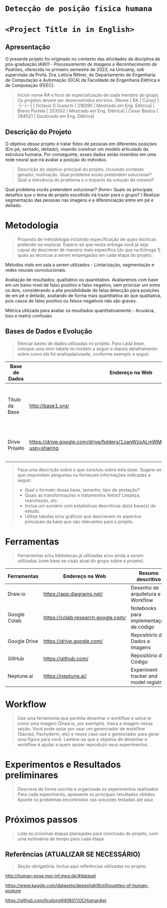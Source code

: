 # `Detecção de posição física humana`
# `<Project Title in in English>`

## Apresentação

O presente projeto foi originado no contexto das atividades da disciplina de pós-graduação *IA901 - Processamento de Imagens e Reconhecimento de Padrões*, 
oferecida no primeiro semestre de 2023, na Unicamp, sob supervisão da Profa. Dra. Leticia Rittner, do Departamento de Engenharia de Computação e Automação (DCA) da Faculdade de Engenharia Elétrica e de Computação (FEEC).

> Incluir nome RA e foco de especialização de cada membro do grupo. Os projetos devem ser desenvolvidos em trios.
> |Nome  | RA | Curso|
> |--|--|--|
> | Octavio S Guaschi  | 218390  | Mestrado em Eng. Elétrica|
> | Breno Portela  | 253502  | Mestrado em Eng. Elétrica|
> | Cesar Bastos  | 264521  | Doutorado em Eng. Elétrica|


## Descrição do Projeto

O objetivo desse projeto é tratar fotos de pessoas em diferentes posições (Em pé, sentado, deitado), visando construir um modelo articulado da estrutura humana. Por conseguinte, esses dados serão inseridos em uma rede neural que irá avaliar a posição do indíviduo.

> Descrição do objetivo principal do projeto, incluindo contexto gerador, motivação.
> Qual problema vocês pretendem solucionar? 
> Qual a relevância do problema e o impacto da solução do mesmo?

Qual problema vocês pretendem solucionar? 
(form> Quais os principais desafios que o tema de projeto escolhido irá trazer para o grupo? )
Realizar segmentação das pessoas nas imagens e a diferenciação entre em pé e deitado.

# Metodologia
> Proposta de metodologia incluindo especificação de quais técnicas pretende-se explorar. Espera-se que nesta entrega você já seja capaz de descrever de maneira mais específica (do que na Entrega 1) quais as técnicas a serem empregadas em cada etapa do projeto.

Métodos visto em sala a serem utilizados - Limiarização, segmentação e redes neurais convolucionais.


Avaliação de resultados; qualitativo ou quantitativo. 
Avaliaremos com base em um baixo nível de falso positivo e falso negativo, sem priorizar um entre os dois, considerando a alta possibilidade de falsa detecção para posições de em pé e deitado, avaliando de forma mais quantitativa do que qualitativa, pois casos de falso positivo ou falsos negativos não são graves.

Métrica utilizada para avaliar os resultados quantitativamente - Acurácia, loss e matriz confusão.


## Bases de Dados e Evolução
> Elencar bases de dados utilizadas no projeto.
> Para cada base, coloque uma mini-tabela no modelo a seguir e depois detalhamento sobre como ela foi analisada/usada, conforme exemplo a seguir.

Base de Dados | Endereço na Web | Resumo descritivo
----- | ----- | -----
Título da Base | http://base1.org/ | Breve resumo (duas ou três linhas) sobre a base.
Drive Projeto | https://drive.google.com/drive/folders/1zanWzsALmWM7ZpEFpN4s_mhRE8C3CFTW?usp=sharing | Drive com imagens RAW utilizadas no projeto

> Faça uma descrição sobre o que concluiu sobre esta base. Sugere-se que respondam perguntas ou forneçam informações indicadas a seguir:
> * Qual o formato dessa base, tamanho, tipo de anotação?
> * Quais as transformações e tratamentos feitos? Limpeza, reanotação, etc.
> * Inclua um sumário com estatísticas descritivas da(s) base(s) de estudo.
> * Utilize tabelas e/ou gráficos que descrevam os aspectos principais da base que são relevantes para o projeto.

# Ferramentas
> Ferramentas e/ou bibliotecas já utilizadas e/ou ainda a serem utilizadas (com base na visão atual do grupo sobre o projeto).

Ferramentas | Endereço na Web | Resumo descritivo
----- | ----- | -----
Draw.io | https://app.diagrams.net/ | Desenho de arquitetura e Workflow
Google Colab | https://colab.research.google.com/ | Notebooks para implementação de código
Google Drive | https://drive.google.com/ | Repositório de Dados e Imagens
GitHub | https://github.com/ | Repositório de Código
Neptune.ai | https://neptune.ai/ | Experiment tracker and model registry

# Workflow
> Use uma ferramenta que permita desenhar o workflow e salvá-lo como uma imagem (Draw.io, por exemplo). Insira a imagem nessa seção.
> Você pode optar por usar um gerenciador de workflow (Sacred, Pachyderm, etc) e nesse caso use o gerenciador para gerar uma figura para você.
> Lembre-se que o objetivo de desenhar o workflow é ajudar a quem quiser reproduzir seus experimentos. 

# Experimentos e Resultados preliminares
> Descreva de forma sucinta e organizada os experimentos realizados
> Para cada experimento, apresente os principais resultados obtidos
> Aponte os problemas encontrados nas soluções testadas até aqui

# Próximos passos
> Liste as próximas etapas planejadas para conclusão do projeto, com uma estimativa de tempo para cada etapa

## Referências (ATUALIZAR SE NECESSÁRIO)
> Seção obrigatória. Inclua aqui referências utilizadas no projeto.

http://human-pose.mpi-inf.mpg.de/#dataset

https://www.kaggle.com/datasets/deepshah16/silhouettes-of-human-posture

https://github.com/liruilong940607/OCHumanApi



